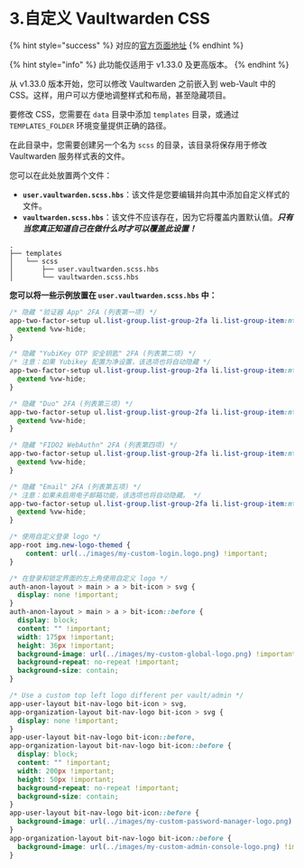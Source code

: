 # 3.自定义 Vaultwarden CSS

{% hint style="success" %}
对应的[官方页面地址](https://github.com/dani-garcia/vaultwarden/wiki/Customize-Vaultwarden-CSS/)
{% endhint %}

{% hint style="info" %}
此功能仅适用于 v1.33.0 及更高版本。
{% endhint %}

从 v1.33.0 版本开始，您可以修改 Vaultwarden 之前嵌入到 web-Vault 中的 CSS。这样，用户可以方便地调整样式和布局，甚至隐藏项目。

要修改 CSS，您需要在 `data` 目录中添加 `templates` 目录，或通过 `TEMPLATES_FOLDER` 环境变量提供正确的路径。

在此目录中，您需要创建另一个名为 `scss` 的目录，该目录将保存用于修改 Vaultwarden 服务样式表的文件。

您可以在此处放置两个文件：

* **`user.vaultwarden.scss.hbs`**：该文件是您要编辑并向其中添加自定义样式的文件。
* **`vaultwarden.scss.hbs`**：该文件不应该存在，因为它将覆盖内置默认值。_**只有当您真正知道自己在做什么时才可以覆盖此设置！**_

```
.
├── templates
│   └── scss
│       ├── user.vaultwarden.scss.hbs
│       └── vaultwarden.scss.hbs
```

**您可以将一些示例放置在 `user.vaultwarden.scss.hbs` 中：**

```css
/* 隐藏 "验证器 App" 2FA (列表第一项) */
app-two-factor-setup ul.list-group.list-group-2fa li.list-group-item:nth-child(1) {
  @extend %vw-hide;
}

/* 隐藏 "YubiKey OTP 安全钥匙" 2FA (列表第二项) */
/* 注意：如果 Yubikey 配置为净设置，该选项也将自动隐藏 */
app-two-factor-setup ul.list-group.list-group-2fa li.list-group-item:nth-child(2) {
  @extend %vw-hide;
}

/* 隐藏 "Duo" 2FA (列表第三项) */
app-two-factor-setup ul.list-group.list-group-2fa li.list-group-item:nth-child(3) {
  @extend %vw-hide;
}

/* 隐藏 "FIDO2 WebAuthn" 2FA (列表第四项) */
app-two-factor-setup ul.list-group.list-group-2fa li.list-group-item:nth-child(4) {
  @extend %vw-hide;
}

/* 隐藏 "Email" 2FA (列表第五项) */
/* 注意：如果未启用电子邮箱功能，该选项也将自动隐藏。 */
app-two-factor-setup ul.list-group.list-group-2fa li.list-group-item:nth-child(5) {
  @extend %vw-hide;
}

/* 使用自定义登录 logo */
app-root img.new-logo-themed {
	content: url(../images/my-custom-login.logo.png) !important;
}

/* 在登录和锁定界面的左上角使用自定义 logo */
auth-anon-layout > main > a > bit-icon > svg {
  display: none !important;
}
auth-anon-layout > main > a > bit-icon::before {
  display: block;
  content: "" !important;
  width: 175px !important;
  height: 36px !important;
  background-image: url(../images/my-custom-global-logo.png) !important;
  background-repeat: no-repeat !important;
  background-size: contain;
}

/* Use a custom top left logo different per vault/admin */
app-user-layout bit-nav-logo bit-icon > svg,
app-organization-layout bit-nav-logo bit-icon > svg {
  display: none !important;
}
app-user-layout bit-nav-logo bit-icon::before,
app-organization-layout bit-nav-logo bit-icon::before {
  display: block;
  content: "" !important;
  width: 200px !important;
  height: 50px !important;
  background-repeat: no-repeat !important;
  background-size: contain;
}
app-user-layout bit-nav-logo bit-icon::before {
  background-image: url(../images/my-custom-password-manager-logo.png) !important;
}
app-organization-layout bit-nav-logo bit-icon::before {
  background-image: url(../images/my-custom-admin-console-logo.png) !important;
}
```
